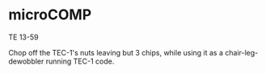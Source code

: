 # microCOMP

TE 13-59

Chop off the TEC-1's nuts leaving but 3 chips, while using it as a chair-leg-dewobbler running TEC-1 code.
